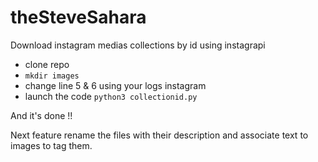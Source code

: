 # theSteveSahara
Download instagram medias collections by id using instagrapi

- clone repo
- `mkdir images`
- change line 5 & 6 using your logs instagram
- launch the code `python3 collectionid.py`

And it's done !!

Next feature rename the files with their description and associate text to images to tag them. 
